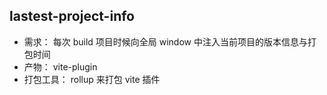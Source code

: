 ## lastest-project-info
- 需求： 每次 build 项目时候向全局 window 中注入当前项目的版本信息与打包时间
- 产物： vite-plugin
- 打包工具： rollup 来打包 vite 插件